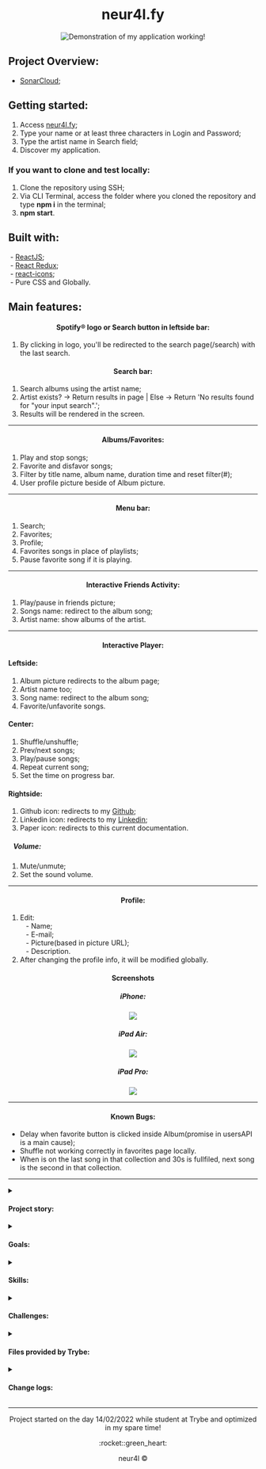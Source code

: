 <div align="center">
  <h1>neur4l.fy</h1>
</div>

<div align="center">
  <img src="/app-demonstration/gifs/spotify-last-session.gif" alt="Demonstration of my application working!">
</div>

## Project Overview:
- [SonarCloud](https://sonarcloud.io/project/overview?id=byneur4l_neur4l.fy);

## Getting started:
1. Access [neur4l.fy](https://neuralfy.vercel.app/);
2. Type your name or at least three characters in Login and Password;
3. Type the artist name in Search field;
4. Discover my application.

### If you want to clone and test locally:
1. Clone the repository using SSH;
2. Via CLI Terminal, access the folder where you cloned the repository and type __**npm i**__ in the terminal;
3. __**npm start**__.

## Built with:
&nbsp;- [ReactJS](https://reactjs.org/);\
&nbsp;- [React Redux](https://react-redux.js.org/);\
&nbsp;- [react-icons](https://react-icons.github.io/react-icons/);\
&nbsp;- Pure CSS and Globally.


## Main features:

<div align="center">
  <h4>Spotify® logo or Search button in leftside bar:</h4>
</div>

1. By clicking in logo, you'll be redirected to the search page(/search) with the last search.

<div align="center">
  <h4>Search bar:</h4>
</div>

1. Search albums using the artist name;
2. Artist exists? -> Return results in page  | Else -> Return 'No results found for "your input search".';
3. Results will be rendered in the screen.

___

<div align="center">
  <h4>Albums/Favorites:</h4>
</div>

1. Play and stop songs;
2. Favorite and disfavor songs;
3. Filter by title name, album name, duration time and reset filter(#);
4. User profile picture beside of Album picture. 

___

<div align="center">
  <h4>Menu bar:</h4>
</div>

1. Search;
2. Favorites;
3. Profile;
5. Favorites songs in place of playlists;
6. Pause favorite song if it is playing.

___

<div align="center">
  <h4>Interactive Friends Activity:</h4>
</div>

1. Play/pause in friends picture;
2. Songs name: redirect to the album song;
3. Artist name: show albums of the artist.

___

<div align="center">
  <h4>Interactive Player:</h4>
</div>

#### Leftside:
1. Album picture redirects to the album page;
2. Artist name too;
3. Song name: redirect to the album song;
4. Favorite/unfavorite songs.

#### Center:
1. Shuffle/unshuffle;
2. Prev/next songs;
3. Play/pause songs;
4. Repeat current song;
5. Set the time on progress bar.

#### Rightside:
1. Github icon: redirects to my [Github](https://github.com/byneur4l);
2. Linkedin icon: redirects to my [Linkedin](https://www.linkedin.com/in/reisblucas/);
3. Paper icon: redirects to this current documentation.

##### &nbsp;&nbsp; Volume:
1. Mute/unmute;
2. Set the sound volume.

___

<div align="center">
  <h4>Profile:</h4>
</div>

1. Edit:\
&nbsp;&nbsp; - Name;\
&nbsp;&nbsp; - E-mail;\
&nbsp;&nbsp; - Picture(based in picture URL);\
&nbsp;&nbsp; - Description.
2. After changing the profile info, it will be modified globally.

<div align="center">
  <h4>Screenshots</h4>
  <h5>iPhone:</h5>
  <img src="/app-demonstration/screenshots/iphone/acdc-album.png">

  <h5>iPad Air:</h5>
  <img src="/app-demonstration/screenshots/ipad/album-ipadair.png">

  <h5>iPad Pro:</h5>
  <img src="/app-demonstration/screenshots/ipad/album-ipadpro.png">
</div>

___

<div align="center">
  <h4>Known Bugs:</h4>
</div>

- Delay when favorite button is clicked inside Album(promise in usersAPI is a main cause);
- Shuffle not working correctly in favorites page locally.
- When is on the last song in that collection and 30s is fullfiled, next song is the second in that collection.

___

<details>
  <summary><h4>Project story:</h4></summary>
  <p>In the beginning of the project, I want to make a Spotify clone and the required project was to make only some functionalities like favorite/unfavorite, with some restrictions about apresentation to the client, consume data from api and show in the page using React Life-Cycle.
  So talking about the aesthetic side, it's a free choice and I want to go beyond and recreate the same design and functionalities of the Spotify app with Friends Activity and Player.</p>
</details>

<details>
  <summary><h4>Goals:</h4></summary>
  <p>[0/20] - Remove the max of code smells until date 05/18.</p>
</details>

<details>
  <summary><h4>Skills:</h4></summary>
  <p>- Make requisitions and consume data provided by iTunes API;</p>
  <p>- Use React Component Life-Cycle;</p>
  <p>- Control states;</p>
  <p>- Use route control with BrowserRouter;</p>
  <p>- Create routes and map the correct path;</p>
  <p>- Make persistent components to be showed in screen with Switch;</p>
  <p>- React-Redux to store in global storage;</p>
  <p>- Integration between app without Redux and implement Redux.</p>
</details>

<details>
  <summary><h4>Challenges:</h4></summary>
  <p>- Make persistent components in Desktop, optimize for Mobile and Tablet Screens;</p>
  <p>- Begin integration with Redux, because when I started the project I hadn't the knowledge about Redux or Context API;</p>
  <p>- UI Alignment in Album filters with listed songs in Album and Favorite routes, because they use the same component;</p>
  <p>- Progress bar/volume bar, very difficult and it's not 100% optmized(CSS Optimization for Chrome only);</p>
  <p>- Remove keyboard from screen;</p>
  <p>- I didn't found a way to make a function to Zoom Out after trigger Input in mobile screens, so I used minimum requirements for some Browsers to not trigger;</p>
  <p>- CORS errors and was the last thing I solved.</p>
</details>

<details>
  <summary><h4>Files provided by Trybe:</h4></summary>
  <p>src/services/</p>
  <p>&nbsp;&nbsp;&nbsp; ↳ favoriteSongsAPI.js</p>
  <p>&nbsp;&nbsp;&nbsp; ↳ musicsAPI.js</p>
  <p>&nbsp;&nbsp;&nbsp; ↳ userAPI.js</p>
</details>

<details>
  <summary><h4>Change logs:</h4></summary>
  <a href="https://github.com/byneur4l/neur4l.fy/tree/master/changelogs" target="_blank" rel="noopener noreferrer">- Click here to be redirected to changelogs.</a>
</details>

___

<div align="center">
  <p>Project started on the day 14/02/2022 while student at Trybe and optimized in my spare time!</p>
  <p>:rocket::green_heart:</p>
  <p>neur4l ©</p>
</div>